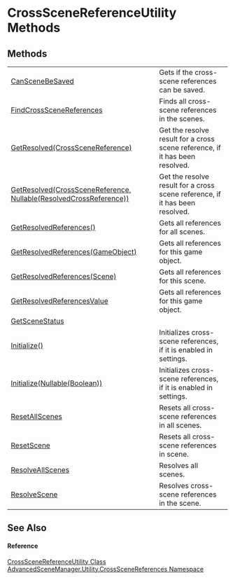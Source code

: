 # CrossSceneReferenceUtility Methods




## Methods
<table>
<tr>
<td><a href="M_AdvancedSceneManager_Utility_CrossSceneReferences_CrossSceneReferenceUtility_CanSceneBeSaved">CanSceneBeSaved</a></td>
<td>Gets if the cross-scene references can be saved.</td></tr>
<tr>
<td><a href="M_AdvancedSceneManager_Utility_CrossSceneReferences_CrossSceneReferenceUtility_FindCrossSceneReferences">FindCrossSceneReferences</a></td>
<td>Finds all cross-scene references in the scenes.</td></tr>
<tr>
<td><a href="M_AdvancedSceneManager_Utility_CrossSceneReferences_CrossSceneReferenceUtility_GetResolved">GetResolved(CrossSceneReference)</a></td>
<td>Get the resolve result for a cross scene reference, if it has been resolved.</td></tr>
<tr>
<td><a href="M_AdvancedSceneManager_Utility_CrossSceneReferences_CrossSceneReferenceUtility_GetResolved_1">GetResolved(CrossSceneReference, Nullable(ResolvedCrossReference))</a></td>
<td>Get the resolve result for a cross scene reference, if it has been resolved.</td></tr>
<tr>
<td><a href="M_AdvancedSceneManager_Utility_CrossSceneReferences_CrossSceneReferenceUtility_GetResolvedReferences">GetResolvedReferences()</a></td>
<td>Gets all references for all scenes.</td></tr>
<tr>
<td><a href="M_AdvancedSceneManager_Utility_CrossSceneReferences_CrossSceneReferenceUtility_GetResolvedReferences_1">GetResolvedReferences(GameObject)</a></td>
<td>Gets all references for this game object.</td></tr>
<tr>
<td><a href="M_AdvancedSceneManager_Utility_CrossSceneReferences_CrossSceneReferenceUtility_GetResolvedReferences_2">GetResolvedReferences(Scene)</a></td>
<td>Gets all references for this scene.</td></tr>
<tr>
<td><a href="M_AdvancedSceneManager_Utility_CrossSceneReferences_CrossSceneReferenceUtility_GetResolvedReferencesValue">GetResolvedReferencesValue</a></td>
<td>Gets all references for this game object.</td></tr>
<tr>
<td><a href="M_AdvancedSceneManager_Utility_CrossSceneReferences_CrossSceneReferenceUtility_GetSceneStatus">GetSceneStatus</a></td>
<td> </td></tr>
<tr>
<td><a href="M_AdvancedSceneManager_Utility_CrossSceneReferences_CrossSceneReferenceUtility_Initialize">Initialize()</a></td>
<td>Initializes cross-scene references, if it is enabled in settings.</td></tr>
<tr>
<td><a href="M_AdvancedSceneManager_Utility_CrossSceneReferences_CrossSceneReferenceUtility_Initialize_1">Initialize(Nullable(Boolean))</a></td>
<td>Initializes cross-scene references, if it is enabled in settings.</td></tr>
<tr>
<td><a href="M_AdvancedSceneManager_Utility_CrossSceneReferences_CrossSceneReferenceUtility_ResetAllScenes">ResetAllScenes</a></td>
<td>Resets all cross-scene references in all scenes.</td></tr>
<tr>
<td><a href="M_AdvancedSceneManager_Utility_CrossSceneReferences_CrossSceneReferenceUtility_ResetScene">ResetScene</a></td>
<td>Resets all cross-scene references in scene.</td></tr>
<tr>
<td><a href="M_AdvancedSceneManager_Utility_CrossSceneReferences_CrossSceneReferenceUtility_ResolveAllScenes">ResolveAllScenes</a></td>
<td>Resolves all scenes.</td></tr>
<tr>
<td><a href="M_AdvancedSceneManager_Utility_CrossSceneReferences_CrossSceneReferenceUtility_ResolveScene">ResolveScene</a></td>
<td>Resolves cross-scene references in the scene.</td></tr>
</table>

## See Also


#### Reference
<a href="T_AdvancedSceneManager_Utility_CrossSceneReferences_CrossSceneReferenceUtility">CrossSceneReferenceUtility Class</a>  
<a href="N_AdvancedSceneManager_Utility_CrossSceneReferences">AdvancedSceneManager.Utility.CrossSceneReferences Namespace</a>  
